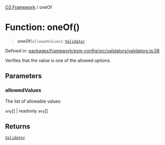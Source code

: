 [O3 Framework](../API.md) / oneOf

# Function: oneOf()

> **oneOf**(`allowedValues`): [`Validator`](../type-aliases/Validator.md)

Defined in: [packages/framework/esm-config/src/validators/validators.ts:58](https://github.com/habeshabro/openmrs-esm-core/blob/main/packages/framework/esm-config/src/validators/validators.ts#L58)

Verifies that the value is one of the allowed options.

## Parameters

### allowedValues

The list of allowable values

`any`[] | readonly `any`[]

## Returns

[`Validator`](../type-aliases/Validator.md)
